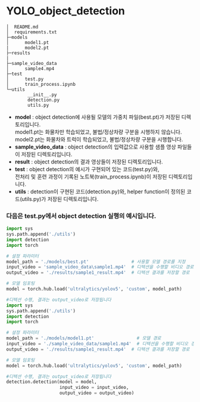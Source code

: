 # YOLO_object_detection

```
│  README.md
│  requirements.txt
├─models
│      model1.pt
|      model2.pt
├─results
|
├─sample_video_data
│      sample4.mp4
├─test
│      test.py
│      train_process.ipynb
└─utils
        __init__.py
        detection.py
        utils.py
```

- **model** : object detection에 사용될 모델의 가중치 파일(best.pt)가 저장된 디렉토리입니다.  
model1.pt는 화물차만 학습되었고, 불법/정상차량 구분을 시행하지 않습니다.  
model2.pt는 화물차와 트럭이 학습되었고, 불법/정상차량 구분을 시행합니다.  
- **sample_video_data** : object detection의 입력값으로 사용할 샘플 영상 파일들이 저장된 디렉토리입니다.  
- **result** : object detection의 결과 영상들이 저장된 디렉토리입니다.  
- **test** : object detection의 예시가 구현되어 있는 코드(test.py)와,  
전처리 및 훈련 과정이 기록된 노트북(train_process.ipynb)이 저장된 디렉토리입니다.  
- **utils** : detection이 구현된 코드(detection.py)와, helper function이 정의된 코드(utils.py)가 저장된 디렉토리입니다.
  
  
  
### 다음은 test.py에서 object detection 실행의 예시입니다.
```python
import sys
sys.path.append('./utils')
import detection
import torch

# 설정 파라미터
model_path = './models/best.pt'                # 사용할 모델 경로를 지정
input_video = 'sample_video_data\sample1.mp4'  # 디텍션을 수행할 비디오 경로
output_video = './results/sample1_result.mp4'  # 디텍션 결과를 저장할 경로

# 모델 임포팅
model = torch.hub.load('ultralytics/yolov5', 'custom', model_path)

#디텍션 수행, 결과는 output_video로 저장됩니다
import sys
sys.path.append('./utils')
import detection
import torch

# 설정 파라미터
model_path = './models/model1.pt'                # 모델 경로
input_video = './sample_video_data/sample1.mp4'  # 디텍션을 수행할 비디오 경로
output_video = './results/sample1_result.mp4'  # 디텍션 결과를 저장할 경로

# 모델 임포팅
model = torch.hub.load('ultralytics/yolov5', 'custom', model_path)

#디텍션 수행, 결과는 output_video로 저장됩니다
detection.detection(model = model,
                    input_video = input_video,
                    output_video = output_video)
```
